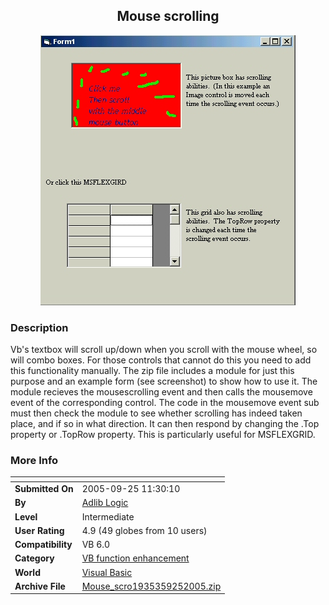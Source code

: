 ﻿<div align="center">

## Mouse scrolling

<img src="PIC20059251125103509.jpg">
</div>

### Description

Vb's textbox will scroll up/down when you scroll with the mouse wheel, so will combo boxes. For those controls that cannot do this you need to add this functionality manually.        The zip file includes a module for just this purpose and an example form (see screenshot) to show how to use it.     The module recieves the mousescrolling event and then calls the mousemove event of the corresponding control. The code in the mousemove event sub must then check the module to see whether scrolling has indeed taken place, and if so in what direction. It can then respond by changing the .Top property or .TopRow property.    This is particularly useful for MSFLEXGRID.
 
### More Info
 


<span>             |<span>
---                |---
**Submitted On**   |2005-09-25 11:30:10
**By**             |[Adlib Logic](https://github.com/Planet-Source-Code/PSCIndex/blob/master/ByAuthor/adlib-logic.md)
**Level**          |Intermediate
**User Rating**    |4.9 (49 globes from 10 users)
**Compatibility**  |VB 6\.0
**Category**       |[VB function enhancement](https://github.com/Planet-Source-Code/PSCIndex/blob/master/ByCategory/vb-function-enhancement__1-25.md)
**World**          |[Visual Basic](https://github.com/Planet-Source-Code/PSCIndex/blob/master/ByWorld/visual-basic.md)
**Archive File**   |[Mouse\_scro1935359252005\.zip](https://github.com/Planet-Source-Code/adlib-logic-mouse-scrolling__1-62681/archive/master.zip)








